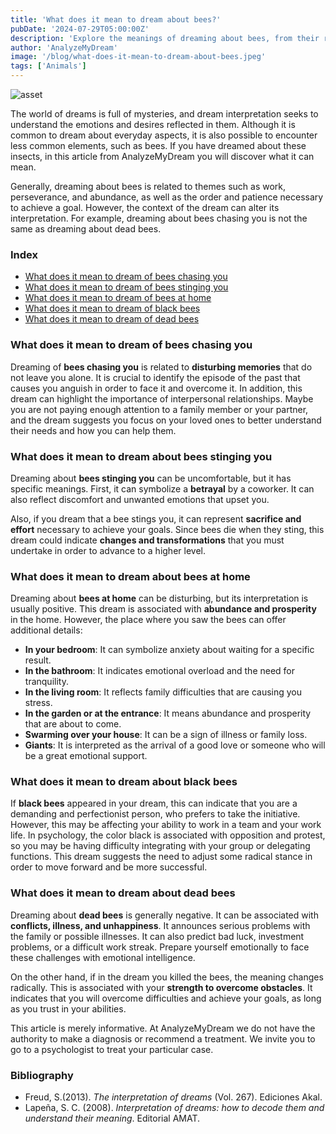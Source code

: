 ```yaml
---
title: 'What does it mean to dream about bees?'
pubDate: '2024-07-29T05:00:00Z'
description: 'Explore the meanings of dreaming about bees, from their relationship with work and abundance to the possible negative aspects they may indicate.'
author: 'AnalyzeMyDream'
image: '/blog/what-does-it-mean-to-dream-about-bees.jpeg'
tags: ['Animals']
---
```


![asset](/blog/what-does-it-mean-to-dream-about-bees.jpeg)

The world of dreams is full of mysteries, and dream interpretation seeks to understand the emotions and desires reflected in them. Although it is common to dream about everyday aspects, it is also possible to encounter less common elements, such as bees. If you have dreamed about these insects, in this article from AnalyzeMyDream you will discover what it can mean.

Generally, dreaming about bees is related to themes such as work, perseverance, and abundance, as well as the order and patience necessary to achieve a goal. However, the context of the dream can alter its interpretation. For example, dreaming about bees chasing you is not the same as dreaming about dead bees.

### Index

- [What does it mean to dream of bees chasing you](#what-does-it-mean-to-dream-of-bees-chasing-you)
- [What does it mean to dream of bees stinging you](#what-does-it-mean-to-dream-of-bees-stinging-you)
- [What does it mean to dream of bees at home](#what-does-it-mean-to-dream-of-bees-at-home)
- [What does it mean to dream of black bees](#what-does-it-mean-to-dream-of-black-bees)
- [What does it mean to dream of dead bees](#what-does-it-mean-to-dream-of-dead-bees)

### What does it mean to dream of bees chasing you

Dreaming of **bees chasing you** is related to **disturbing memories** that do not leave you alone. It is crucial to identify the episode of the past that causes you anguish in order to face it and overcome it. In addition, this dream can highlight the importance of interpersonal relationships. Maybe you are not paying enough attention to a family member or your partner, and the dream suggests you focus on your loved ones to better understand their needs and how you can help them.

### What does it mean to dream about bees stinging you

Dreaming about **bees stinging you** can be uncomfortable, but it has specific meanings. First, it can symbolize a **betrayal** by a coworker. It can also reflect discomfort and unwanted emotions that upset you. 

Also, if you dream that a bee stings you, it can represent **sacrifice and effort** necessary to achieve your goals. Since bees die when they sting, this dream could indicate **changes and transformations** that you must undertake in order to advance to a higher level.

### What does it mean to dream about bees at home

Dreaming about **bees at home** can be disturbing, but its interpretation is usually positive. This dream is associated with **abundance and prosperity** in the home. However, the place where you saw the bees can offer additional details:
- **In your bedroom**: It can symbolize anxiety about waiting for a specific result.
- **In the bathroom**: It indicates emotional overload and the need for tranquility.
- **In the living room**: It reflects family difficulties that are causing you stress.
- **In the garden or at the entrance**: It means abundance and prosperity that are about to come.
- **Swarming over your house**: It can be a sign of illness or family loss.
- **Giants**: It is interpreted as the arrival of a good love or someone who will be a great emotional support.

### What does it mean to dream about black bees

If **black bees** appeared in your dream, this can indicate that you are a demanding and perfectionist person, who prefers to take the initiative. However, this may be affecting your ability to work in a team and your work life. In psychology, the color black is associated with opposition and protest, so you may be having difficulty integrating with your group or delegating functions. This dream suggests the need to adjust some radical stance in order to move forward and be more successful.

### What does it mean to dream about dead bees

Dreaming about **dead bees** is generally negative. It can be associated with **conflicts, illness, and unhappiness**. It announces serious problems with the family or possible illnesses. It can also predict bad luck, investment problems, or a difficult work streak. Prepare yourself emotionally to face these challenges with emotional intelligence. 

On the other hand, if in the dream you killed the bees, the meaning changes radically. This is associated with your **strength to overcome obstacles**. It indicates that you will overcome difficulties and achieve your goals, as long as you trust in your abilities.

This article is merely informative. At AnalyzeMyDream we do not have the authority to make a diagnosis or recommend a treatment. We invite you to go to a psychologist to treat your particular case.

### Bibliography

- Freud, S.(2013). *The interpretation of dreams* (Vol. 267). Ediciones Akal.
- Lapeña, S. C. (2008). *Interpretation of dreams: how to decode them and understand their meaning*. Editorial AMAT.